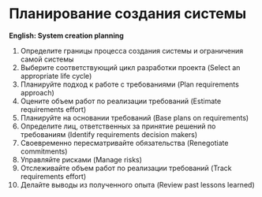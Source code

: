 # Планирование создания системы
**English: System creation planning**

1. Определите границы процесса создания системы и ограничения самой системы
1. Выберите соответствующий цикл разработки проекта (Select an appropriate life cycle)
1. Планируйте подход к работе с требованиями (Plan requirements approach)
1. Оцените объем работ по реализации требований (Estimate requirements effort)
1. Планируйте на основании требований (Base plans on requirements)
1. Определите лиц, ответственных за принятие решений по требованиям (Identify requirements decision makers)
1. Своевременно пересматривайте обязательства (Renegotiate commitments)
1. Управляйте рисками (Manage risks)
1. Отслеживайте объем работ по реализации требований (Track requirements effort)
1. Делайте выводы из полученного опыта (Review past lessons learned)
